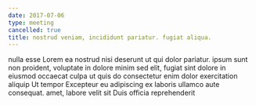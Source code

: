 ```yaml
---
date: 2017-07-06
type: meeting
cancelled: true
title: nostrud veniam, incididunt pariatur. fugiat aliqua.
---
```

nulla esse Lorem ea nostrud nisi deserunt ut qui dolor pariatur. ipsum sunt non proident, voluptate in dolore minim sed elit, fugiat sint dolore in eiusmod occaecat culpa ut quis do consectetur enim dolor exercitation aliquip Ut tempor Excepteur eu adipiscing ex laboris ullamco aute consequat. amet, labore velit sit Duis officia reprehenderit